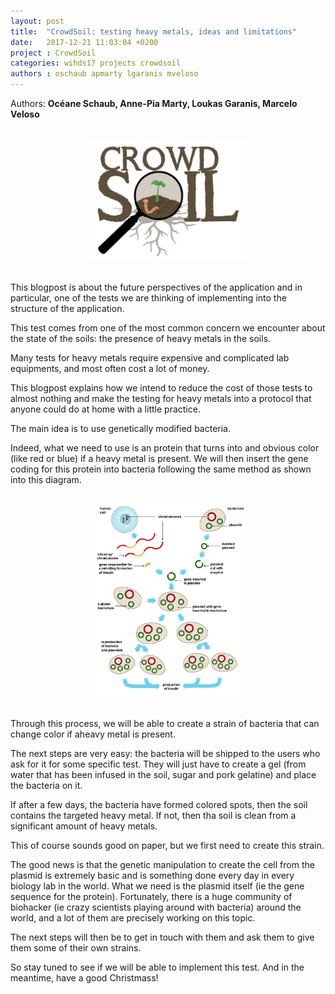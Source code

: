 ```yaml
---
layout: post
title:  "CrowdSoil: testing heavy metals, ideas and limitations"
date:   2017-12-21 11:03:04 +0200
project : CrowdSoil
categories: wihds17 projects crowdsoil
authors : oschaub apmarty lgaranis mveloso
---
```


Authors: **Océane Schaub, Anne-Pia Marty, Loukas Garanis, Marcelo Veloso**

<br>
<center><img src="/images/Logo CS.png" alt=""  width="50%"></center>
<br>

This blogpost is about the future perspectives of the application and in particular, one of the tests we are thinking of implementing into the structure of the application.

This test comes from one of the most common concern we encounter about the state of the soils: the presence of heavy metals in the soils.

Many tests for heavy metals require expensive and complicated lab equipments, and most often cost a lot of money.

This blogpost explains how we intend to reduce the cost of those tests to almost nothing and make the testing for heavy metals into a protocol that anyone could do at home with a little practice.

The main idea is to use genetically modified bacteria.

Indeed, what we need to use is an protein that turns into and obvious color (like red or blue) if a heavy metal is present. 
We will then insert the gene coding for this protein into bacteria following the same method as shown into this diagram.

<br>
<center><img src="/images/Screen Shot 2017-12-21 at 17.29.23.png" alt=""  width="50%"></center>
<br>

Through this process, we will be able to create a strain of bacteria that can change color if aheavy metal is present.

The next steps are very easy: the bacteria will be shipped to the users who ask for it for some specific test. They will just have to create a gel (from water that has been infused in the soil, sugar and pork gelatine) and place the bacteria on it.

If after a few days, the bacteria have formed colored spots, then the soil contains the targeted heavy metal. If not, then tha soil is clean from a significant amount of heavy metals.

This of course sounds good on paper, but we first need to create this strain.

The good news is that the genetic manipulation to create the cell from the plasmid is extremely basic and is something done every day in every biology lab in the world.
What we need is the plasmid itself (ie the gene sequence for the protein). Fortunately, there is a huge community of biohacker (ie crazy scientists playing around with bacteria) around the world, and a lot of them are precisely working on this topic.

The next steps will then be to get in touch with them and ask them to give them some of their own strains.

So stay tuned to see if we will be able to implement this test.
And in the meantime, have a good Christmass!
